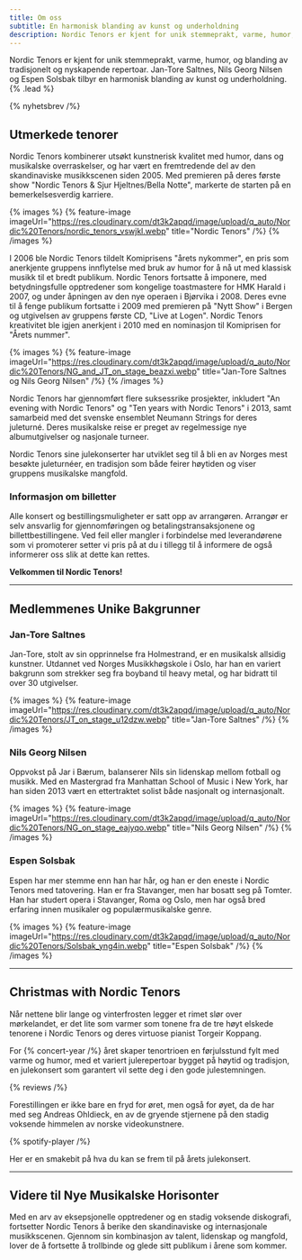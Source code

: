 ```yaml
---
title: Om oss
subtitle: En harmonisk blanding av kunst og underholdning
description: Nordic Tenors er kjent for unik stemmeprakt, varme, humor, og blanding av tradisjonelt og nyskapende repertoar. Jan-Tore Saltnes, Nils Georg Nilsen og Espen Solsbak tilbyr en harmonisk blanding av kunst og underholdning.
---
```


Nordic Tenors er kjent for unik stemmeprakt, varme, humor, og blanding av tradisjonelt og nyskapende repertoar. Jan-Tore Saltnes, Nils Georg Nilsen og Espen Solsbak tilbyr en harmonisk blanding av kunst og underholdning. {% .lead %}

{% nyhetsbrev /%}

## Utmerkede tenorer

Nordic Tenors kombinerer utsøkt kunstnerisk kvalitet med humor, dans og musikalske overraskelser, og har vært en fremtredende del av den skandinaviske musikkscenen siden 2005. Med premieren på deres første show "Nordic Tenors & Sjur Hjeltnes/Bella Notte", markerte de starten på en bemerkelsesverdig karriere.

{% images %}
{% feature-image imageUrl="https://res.cloudinary.com/dt3k2apqd/image/upload/q_auto/Nordic%20Tenors/nordic_tenors_vswjkl.webp" title="Nordic Tenors" /%}
{% /images %}

I 2006 ble Nordic Tenors tildelt Komiprisens "årets nykommer", en pris som anerkjente gruppens innflytelse med bruk av humor for å nå ut med klassisk musikk til et bredt publikum. Nordic Tenors fortsatte å imponere, med betydningsfulle opptredener som kongelige toastmastere for HMK Harald i 2007, og under åpningen av den nye operaen i Bjørvika i 2008. Deres evne til å fenge publikum fortsatte i 2009 med premieren på "Nytt Show" i Bergen og utgivelsen av gruppens første CD, "Live at Logen". Nordic Tenors kreativitet ble igjen anerkjent i 2010 med en nominasjon til Komiprisen for "Årets nummer".

{% images %}
{% feature-image imageUrl="https://res.cloudinary.com/dt3k2apqd/image/upload/q_auto/Nordic%20Tenors/NG_and_JT_on_stage_beazxi.webp" title="Jan-Tore Saltnes og Nils Georg Nilsen" /%}
{% /images %}

Nordic Tenors har gjennomført flere suksessrike prosjekter, inkludert "An evening with Nordic Tenors" og "Ten years with Nordic Tenors" i 2013, samt samarbeid med det svenske ensemblet Neumann Strings for deres juleturné. Deres musikalske reise er preget av regelmessige nye albumutgivelser og nasjonale turneer.

Nordic Tenors sine julekonserter har utviklet seg til å bli en av Norges mest besøkte juleturnéer, en tradisjon som både feirer høytiden og viser gruppens musikalske mangfold.

### Informasjon om billetter

Alle konsert og bestillingsmuligheter er satt opp av arrangøren. Arrangør er selv ansvarlig for gjennomføringen og betalingstransaksjonene og billettbestillingene. Ved feil eller mangler i forbindelse med leverandørene som vi promoterer setter vi pris på at du i tillegg til å informere de også informerer oss slik at dette kan rettes.

**Velkommen til Nordic Tenors!**

---

## Medlemmenes Unike Bakgrunner

### Jan-Tore Saltnes

Jan-Tore, stolt av sin opprinnelse fra Holmestrand, er en musikalsk allsidig kunstner. Utdannet ved Norges Musikkhøgskole i Oslo, har han en variert bakgrunn som strekker seg fra boyband til heavy metal, og har bidratt til over 30 utgivelser.

{% images %}
{% feature-image imageUrl="https://res.cloudinary.com/dt3k2apqd/image/upload/q_auto/Nordic%20Tenors/JT_on_stage_u12dzw.webp" title="Jan-Tore Saltnes" /%}
{% /images %}

### Nils Georg Nilsen

Oppvokst på Jar i Bærum, balanserer Nils sin lidenskap mellom fotball og musikk. Med en Mastergrad fra Manhattan School of Music i New York, har han siden 2013 vært en ettertraktet solist både nasjonalt og internasjonalt.

{% images %}
{% feature-image imageUrl="https://res.cloudinary.com/dt3k2apqd/image/upload/q_auto/Nordic%20Tenors/NG_on_stage_eajyqo.webp" title="Nils Georg Nilsen" /%}
{% /images %}

### Espen Solsbak

Espen har mer stemme enn han har hår, og han er den eneste i Nordic Tenors med tatovering. Han er fra Stavanger, men har bosatt seg på Tomter. Han har studert opera i Stavanger, Roma og Oslo, men har også bred erfaring innen musikaler og populærmusikalske genre.

{% images %}
{% feature-image imageUrl="https://res.cloudinary.com/dt3k2apqd/image/upload/q_auto/Nordic%20Tenors/Solsbak_yng4in.webp" title="Espen Solsbak" /%}
{% /images %}

---

## Christmas with Nordic Tenors

Når nettene blir lange og vinterfrosten legger et rimet slør over mørkelandet, er det lite som varmer som tonene fra de tre høyt elskede tenorene i Nordic Tenors og deres virtuose pianist Torgeir Koppang.

For {% concert-year /%} året skaper tenortrioen en førjulsstund fylt med varme og humor, med et variert julerepertoar bygget på høytid og tradisjon, en julekonsert som garantert vil sette deg i den gode julestemningen.

{% reviews /%}

Forestillingen er ikke bare en fryd for øret, men også for øyet, da de har med seg Andreas Ohldieck, en av de gryende stjernene på den stadig voksende himmelen av norske videokunstnere.

{% spotify-player /%}

Her er en smakebit på hva du kan se frem til på årets julekonsert.

---

## Videre til Nye Musikalske Horisonter

Med en arv av eksepsjonelle opptredener og en stadig voksende diskografi, fortsetter Nordic Tenors å berike den skandinaviske og internasjonale musikkscenen. Gjennom sin kombinasjon av talent, lidenskap og mangfold, lover de å fortsette å trollbinde og glede sitt publikum i årene som kommer.
